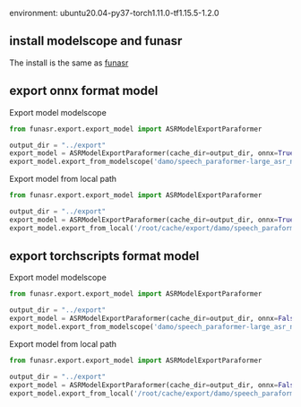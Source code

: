 
environment: ubuntu20.04-py37-torch1.11.0-tf1.15.5-1.2.0

## install modelscope and funasr

The install is the same as [funasr](../../README.md)

## export onnx format model
Export model modelscope
```python
from funasr.export.export_model import ASRModelExportParaformer

output_dir = "../export"
export_model = ASRModelExportParaformer(cache_dir=output_dir, onnx=True)
export_model.export_from_modelscope('damo/speech_paraformer-large_asr_nat-zh-cn-16k-common-vocab8404-pytorch')
```


Export model from local path
```python
from funasr.export.export_model import ASRModelExportParaformer

output_dir = "../export"
export_model = ASRModelExportParaformer(cache_dir=output_dir, onnx=True)
export_model.export_from_local('/root/cache/export/damo/speech_paraformer-large_asr_nat-zh-cn-16k-common-vocab8404-pytorch')
```

## export torchscripts format model
Export model modelscope
```python
from funasr.export.export_model import ASRModelExportParaformer

output_dir = "../export"
export_model = ASRModelExportParaformer(cache_dir=output_dir, onnx=False)
export_model.export_from_modelscope('damo/speech_paraformer-large_asr_nat-zh-cn-16k-common-vocab8404-pytorch')
```

Export model from local path
```python
from funasr.export.export_model import ASRModelExportParaformer

output_dir = "../export"
export_model = ASRModelExportParaformer(cache_dir=output_dir, onnx=False)
export_model.export_from_local('/root/cache/export/damo/speech_paraformer-large_asr_nat-zh-cn-16k-common-vocab8404-pytorch')
```